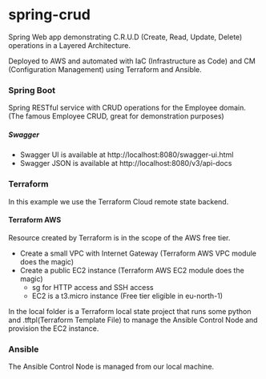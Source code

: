 # spring-crud

Spring Web app demonstrating C.R.U.D (Create, Read, Update, Delete) operations in a Layered Architecture.

Deployed to AWS and automated with IaC (Infrastructure as Code) and CM (Configuration Management) using Terraform and Ansible.

### Spring Boot

Spring RESTful service with CRUD operations for the Employee domain. (The famous Employee CRUD, great for demonstration purposes)

##### Swagger
- Swagger UI is available at http://localhost:8080/swagger-ui.html
- Swagger JSON is available at http://localhost:8080/v3/api-docs

### Terraform

In this example we use the Terraform Cloud remote state backend.

#### Terraform AWS

Resource created by Terraform is in the scope of the AWS free tier.

- Create a small VPC with Internet Gateway (Terraform AWS VPC module does the magic)
- Create a public EC2 instance (Terraform AWS EC2 module does the magic)
  - sg for HTTP access and SSH access
  - EC2 is a t3.micro instance (Free tier eligible in eu-north-1)

In the local folder is a Terraform local state project that runs some python and .tftpl(Terraform Template File) to manage the Ansible Control Node and provision the EC2 instance.

### Ansible

The Ansible Control Node is managed from our local machine.




